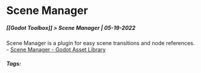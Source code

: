 # Scene Manager
##### [[Godot Toolbox]] > Scene Manager | 05-19-2022

Scene Manager is a plugin for easy scene  transitions and node references.
	- [Scene Manager - Godot Asset Library](https://godotengine.org/asset-library/asset/1303)

##### Tags: 